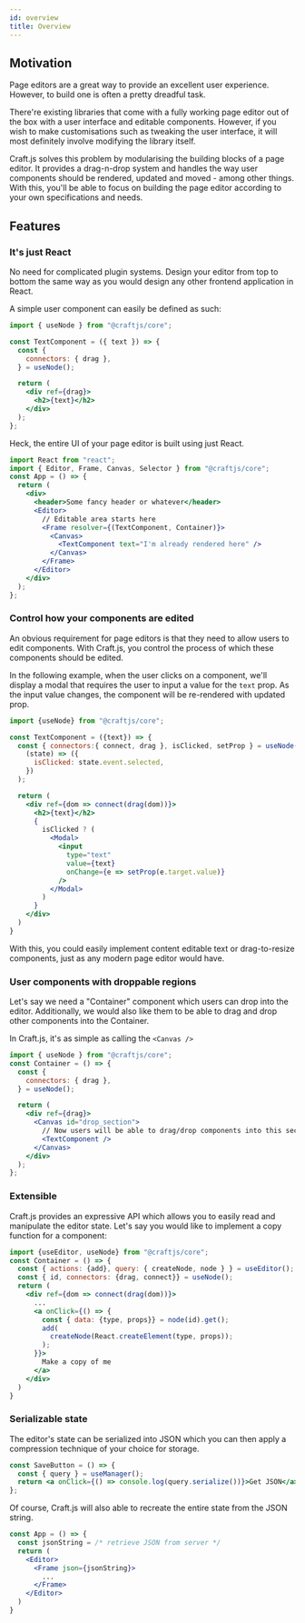 ```yaml
---
id: overview
title: Overview
---
```


## Motivation

Page editors are a great way to provide an excellent user experience. However, to build one is often a pretty dreadful task.

There're existing libraries that come with a fully working page editor out of the box with a user interface and editable components. However, if you wish to make customisations such as tweaking the user interface, it will most definitely involve modifying the library itself.

Craft.js solves this problem by modularising the building blocks of a page editor. It provides a drag-n-drop system and handles the way user components should be rendered, updated and moved - among other things. With this, you'll be able to focus on building the page editor according to your own specifications and needs.

## Features

### It's just React

No need for complicated plugin systems. Design your editor from top to bottom the same way as you would design any other frontend application in React.

A simple user component can easily be defined as such:

```jsx
import { useNode } from "@craftjs/core";

const TextComponent = ({ text }) => {
  const {
    connectors: { drag },
  } = useNode();

  return (
    <div ref={drag}>
      <h2>{text}</h2>
    </div>
  );
};
```

Heck, the entire UI of your page editor is built using just React.

```jsx
import React from "react";
import { Editor, Frame, Canvas, Selector } from "@craftjs/core";
const App = () => {
  return (
    <div>
      <header>Some fancy header or whatever</header>
      <Editor>
        // Editable area starts here
        <Frame resolver={(TextComponent, Container)}>
          <Canvas>
            <TextComponent text="I'm already rendered here" />
          </Canvas>
        </Frame>
      </Editor>
    </div>
  );
};
```

### Control how your components are edited

An obvious requirement for page editors is that they need to allow users to edit components. With Craft.js, you control the process of which these components should be edited.

In the following example, when the user clicks on a component, we'll display a modal that requires the user to input a value for the `text` prop. As the input value changes, the component will be re-rendered with updated prop.

```jsx
import {useNode} from "@craftjs/core";

const TextComponent = ({text}) => {
  const { connectors:{ connect, drag }, isClicked, setProp } = useNode(
    (state) => ({
      isClicked: state.event.selected,
    })
  );

  return (
    <div ref={dom => connect(drag(dom))}>
      <h2>{text}</h2>
      {
        isClicked ? (
          <Modal>
            <input
              type="text"
              value={text}
              onChange={e => setProp(e.target.value)}
            />
          </Modal>
        )
      }
    </div>
  )
}
```

With this, you could easily implement content editable text or drag-to-resize components, just as any modern page editor would have.

### User components with droppable regions

Let's say we need a "Container" component which users can drop into the editor. Additionally, we would also like them to be able to drag and drop other components into the Container.

In Craft.js, it's as simple as calling the `<Canvas />`

```jsx
import { useNode } from "@craftjs/core";
const Container = () => {
  const {
    connectors: { drag },
  } = useNode();

  return (
    <div ref={drag}>
      <Canvas id="drop_section">
        // Now users will be able to drag/drop components into this section
        <TextComponent />
      </Canvas>
    </div>
  );
};
```

### Extensible

Craft.js provides an expressive API which allows you to easily read and manipulate the editor state. Let's say you would like to implement a copy function for a component:

```jsx
import {useEditor, useNode} from "@craftjs/core";
const Container = () => {
  const { actions: {add}, query: { createNode, node } } = useEditor();
  const { id, connectors: {drag, connect}} = useNode();
  return (
    <div ref={dom => connect(drag(dom))}>
      ...
      <a onClick={() => {
        const { data: {type, props}} = node(id).get();
        add(
          createNode(React.createElement(type, props));
        );
      }}>
        Make a copy of me
      </a>
    </div>
  )
}

```

### Serializable state

The editor's state can be serialized into JSON which you can then apply a compression technique of your choice for storage.

```jsx
const SaveButton = () => {
  const { query } = useManager();
  return <a onClick={() => console.log(query.serialize())}>Get JSON</a>;
};
```

Of course, Craft.js will also able to recreate the entire state from the JSON string.

```jsx
const App = () => {
  const jsonString = /* retrieve JSON from server */
  return (
    <Editor>
      <Frame json={jsonString}>
        ...
      </Frame>
    </Editor>
  )
}
```
